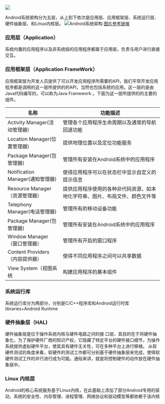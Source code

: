    ![](https://img.hacpai.com/bing/20171219.jpg?imageView2/1/w/960/h/540/interlace/1/q/100) 

Android系统架构分为五层，从上到下依次是应用层、应用框架层、系统运行层、硬件抽象层、和Linux内核层。
![Android系统架构](http://www.sotardust.cn/images/android_system_framework.png)
[图片参考链接](https://www.jianshu.com/p/13da6c2e537f)
### 应用层（Application）
系统内置的应用程序以及非系统级的应用程序都属于应用层，负责与用户进行直接交互。

### 应用框架层（Application FrameWork）
应用框架层为开发人员提供了可以开发应用程序所需要的API，我们平常开发应用程序都是调用的这一层所提供的的API，当然也包括系统的应用。这一层的是由Java代码编写的，可以称为Java Framework 。下面为这一层所提供的的主要的组件。

| 名称 |功能描述|
| --- | --- | 
| Activity Manager(活动管理器) | 管理各个应用程序生命周期以及通常的导航回退功能 |
| Location Manager(位置管理器) | 提供地理位置以及定位功能服务 |
| Package Manager(包管理器) | 管理所有安装在Android系统中的应用程序 |
| Notification Manager(通知管理器) | 使得应用程序可以在状态栏中显示自定义的提示信息 | 
| Resource Manager（资源管理器） | 提供应用程序使用的各种非代码资源，如本地化字符串、图片、布局文件、颜色文件等 | 
| Telephony Manager(电话管理器) | 管理所有的移动设备功能 | 
| Package Manager(包管理器) | 管理所有安装在Android系统中的应用程序 | 
| Window Manager（窗口管理器） | 管理所有开启的窗口程序 | 
| Content Providers（内容提供器） | 使得不同应用程序之间可以共享数据 | 
| View System（视图系统 | 构建应用程序的基本组件 | 

### 系统运行库
系统运行库分为两部分，分别是C/C++程序库和Android运行时库 libraries+Android Runtime

### 硬件抽象层（HAL)
硬件抽象层是位于操作系统内核与硬件电路之间的接      口层，其目的在于将硬件抽象化，为了保护硬件厂商的知识产权，它隐藏了特定平台的硬件接口细节，为操作系统提供虚拟硬件平台，使其具有硬件无关性，可在多种平台上进行移植。 从软硬件测试的角度来看，软硬件的测试工作都可分别基于硬件抽象层来完成，使得软硬件测试工作的并行进行成为可能。通俗来讲，就是将控制硬件的动作放在硬件抽象层中。

### Linux 内核层
Android的核心系统服务基于Linux内核，在此基础上添加了部分Android专用的驱动，系统的安全性、内存管理、进程管理、网络协议和驱动模型等都依赖于该内核
 

